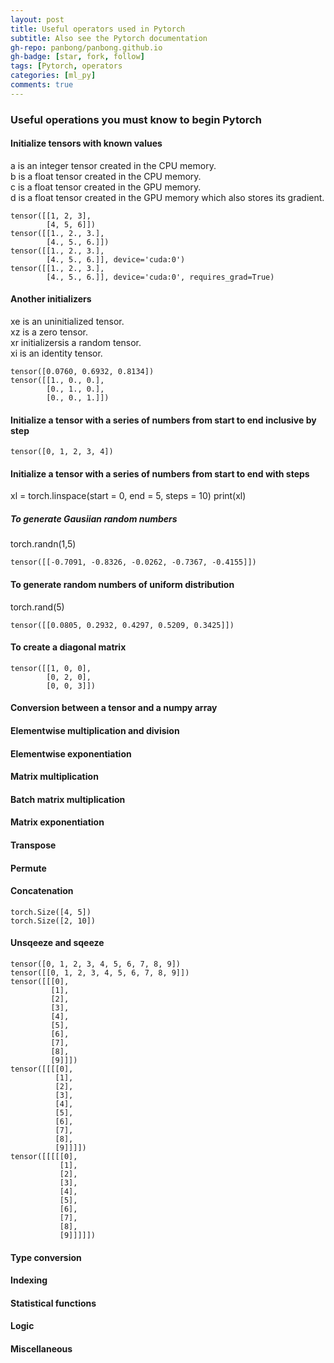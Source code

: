 ```yaml
---
layout: post
title: Useful operators used in Pytorch
subtitle: Also see the Pytorch documentation
gh-repo: panbong/panbong.github.io
gh-badge: [star, fork, follow]
tags: [Pytorch, operators
categories: [ml_py]
comments: true
---
```


### Useful operations you must know to begin Pytorch

#### Initialize tensors with known values
a is an integer tensor created in the CPU memory.<br/>
b is a float tensor created in the CPU memory.<br/>
c is a float tensor created in the GPU memory.<br/>
d is a float tensor created in the GPU memory which also stores its gradient.

    tensor([[1, 2, 3],
            [4, 5, 6]])
    tensor([[1., 2., 3.],
            [4., 5., 6.]])
    tensor([[1., 2., 3.],
            [4., 5., 6.]], device='cuda:0')
    tensor([[1., 2., 3.],
            [4., 5., 6.]], device='cuda:0', requires_grad=True)


#### Another initializers
xe is an uninitialized tensor.<br/>
xz is a zero tensor.<br/>
xr initializersis a random tensor.<br/>
xi is an identity tensor.

    tensor([0.0760, 0.6932, 0.8134])
    tensor([[1., 0., 0.],
            [0., 1., 0.],
            [0., 0., 1.]])


#### Initialize a tensor with a series of numbers from start to end inclusive by step

    tensor([0, 1, 2, 3, 4])


#### Initialize a tensor with a series of numbers from start to end with steps

xl = torch.linspace(start = 0, end = 5, steps = 10)
print(xl)

##### To generate Gausiian random numbers
torch.randn(1,5)

    tensor([[-0.7091, -0.8326, -0.0262, -0.7367, -0.4155]])


#### To generate random numbers of uniform distribution
torch.rand(5)

    tensor([[0.0805, 0.2932, 0.4297, 0.5209, 0.3425]])


#### To create a diagonal matrix

    tensor([[1, 0, 0],
            [0, 2, 0],
            [0, 0, 3]])


#### Conversion between a tensor and a numpy array

#### Elementwise multiplication and division

#### Elementwise exponentiation

#### Matrix multiplication

#### Batch matrix multiplication

#### Matrix exponentiation

#### Transpose

#### Permute

#### Concatenation

    torch.Size([4, 5])
    torch.Size([2, 10])


#### Unsqeeze and sqeeze

    tensor([0, 1, 2, 3, 4, 5, 6, 7, 8, 9])
    tensor([[0, 1, 2, 3, 4, 5, 6, 7, 8, 9]])
    tensor([[[0],
             [1],
             [2],
             [3],
             [4],
             [5],
             [6],
             [7],
             [8],
             [9]]])
    tensor([[[[0],
              [1],
              [2],
              [3],
              [4],
              [5],
              [6],
              [7],
              [8],
              [9]]]])
    tensor([[[[[0],
               [1],
               [2],
               [3],
               [4],
               [5],
               [6],
               [7],
               [8],
               [9]]]]])


#### Type conversion

#### Indexing

#### Statistical functions

#### Logic

#### Miscellaneous
